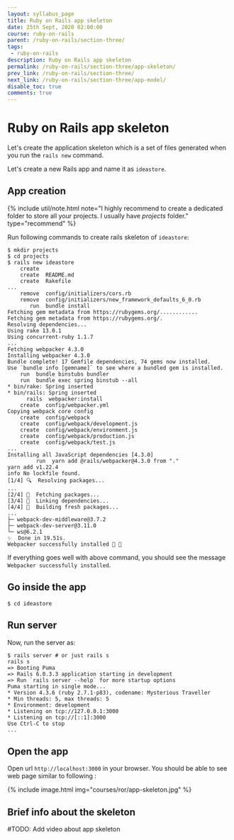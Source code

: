 ```yaml
---
layout: syllabus_page
title: Ruby on Rails app skeleton
date: 25th Sept, 2020 02:00:00
course: ruby-on-rails
parent: /ruby-on-rails/section-three/
tags:
 - ruby-on-rails
description: Ruby on Rails app skeleton
permalink: /ruby-on-rails/section-three/app-skeleton/
prev_link: /ruby-on-rails/section-three/
next_link: /ruby-on-rails/section-three/app-model/
disable_toc: true
comments: true
---
```


# Ruby on Rails app skeleton

Let's create the application skeleton which is a set of files generated when you run the `rails new` command.

Let's create a new Rails app and name it as `ideastore`.

## App creation

{% include util/note.html
    note="I highly recommend to create a dedicated folder to store all your projects. I usually have <em>projects</em> folder." type="recommend"
%}

Run following commands to create rails skeleton of `ideastore`:

```shell
$ mkdir projects
$ cd projects
$ rails new ideastore
    create
    create  README.md
    create  Rakefile
...
    remove  config/initializers/cors.rb
    remove  config/initializers/new_framework_defaults_6_0.rb
       run  bundle install
Fetching gem metadata from https://rubygems.org/............
Fetching gem metadata from https://rubygems.org/.
Resolving dependencies...
Using rake 13.0.1
Using concurrent-ruby 1.1.7
...
Fetching webpacker 4.3.0
Installing webpacker 4.3.0
Bundle complete! 17 Gemfile dependencies, 74 gems now installed.
Use `bundle info [gemname]` to see where a bundled gem is installed.
    run  bundle binstubs bundler
    run  bundle exec spring binstub --all
* bin/rake: Spring inserted
* bin/rails: Spring inserted
      rails  webpacker:install
    create  config/webpacker.yml
Copying webpack core config
    create  config/webpack
    create  config/webpack/development.js
    create  config/webpack/environment.js
    create  config/webpack/production.js
    create  config/webpack/test.js
...
Installing all JavaScript dependencies [4.3.0]
         run  yarn add @rails/webpacker@4.3.0 from "."
yarn add v1.22.4
info No lockfile found.
[1/4] 🔍  Resolving packages...
...
[2/4] 🚚  Fetching packages...
[3/4] 🔗  Linking dependencies...
[4/4] 🔨  Building fresh packages...
...
├─ webpack-dev-middleware@3.7.2
├─ webpack-dev-server@3.11.0
└─ ws@6.2.1
✨  Done in 19.51s.
Webpacker successfully installed 🎉 🍰
```

If everything goes well with above command, you should see the message `Webpacker successfully installed`.

## Go inside the app

```shell
$ cd ideastore
```

## Run server

Now, run the server as:

```shell
$ rails server # or just rails s
rails s
=> Booting Puma
=> Rails 6.0.3.3 application starting in development
=> Run `rails server --help` for more startup options
Puma starting in single mode...
* Version 4.3.6 (ruby 2.7.1-p83), codename: Mysterious Traveller
* Min threads: 5, max threads: 5
* Environment: development
* Listening on tcp://127.0.0.1:3000
* Listening on tcp://[::1]:3000
Use Ctrl-C to stop
...
```

## Open the app

Open url `http://localhost:3000` in your browser. You should be able to see web page similar to following :

{% include image.html img="courses/ror/app-skeleton.jpg" %}

## Brief info about the skeleton

\#TODO: Add video about app skeleton

